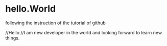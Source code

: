 # hello.World
following the instruction of the tutorial of github


//Hello
//I am new developer in the world and looking forward to learn new things. 

